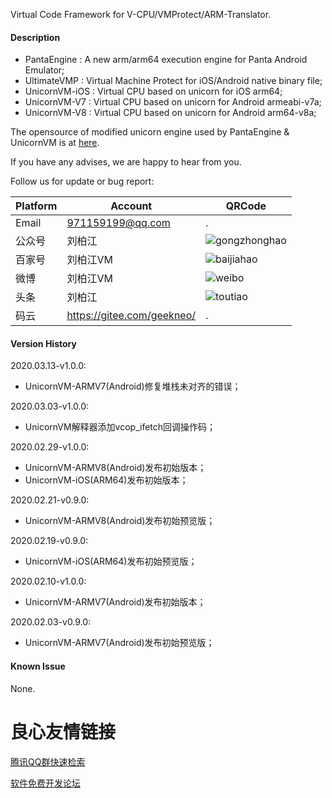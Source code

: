 Virtual Code Framework for V-CPU/VMProtect/ARM-Translator.

#### Description

 * PantaEngine : A new arm/arm64 execution engine for Panta Android Emulator;
 * UltimateVMP : Virtual Machine Protect for iOS/Android native binary file;
 * UnicornVM-iOS : Virtual CPU based on unicorn for iOS arm64;
 * UnicornVM-V7 : Virtual CPU based on unicorn for Android armeabi-v7a;
 * UnicornVM-V8 : Virtual CPU based on unicorn for Android arm64-v8a;

The opensource of modified unicorn engine used by PantaEngine & UnicornVM is at [here](https://gitee.com/geekneo/unicorn).

If you have any advises, we are happy to hear from you.

Follow us for update or bug report:

|Platform|Account|QRCode|
|-|-|-|
|Email|971159199@qq.com|.|
|公众号|刘柏江|![gongzhonghao](https://gitee.com/geekneo/PantaDocumentRes/raw/master/wemedia/gongzhonghao.jpeg)|
|百家号|刘柏江VM|![baijiahao](https://gitee.com/geekneo/PantaDocumentRes/raw/master/wemedia/baijiahao.jpeg)|
|微博|刘柏江VM|![weibo](https://gitee.com/geekneo/PantaDocumentRes/raw/master/wemedia/weibo.jpeg)|
|头条|刘柏江|![toutiao](https://gitee.com/geekneo/PantaDocumentRes/raw/master/wemedia/toutiao.jpeg)|
|码云|https://gitee.com/geekneo/|.|


#### Version History

2020.03.13-v1.0.0:

 * UnicornVM-ARMV7(Android)修复堆栈未对齐的错误；

2020.03.03-v1.0.0:

 * UnicornVM解释器添加vcop_ifetch回调操作码；

2020.02.29-v1.0.0:

 * UnicornVM-ARMV8(Android)发布初始版本；
 * UnicornVM-iOS(ARM64)发布初始版本；

2020.02.21-v0.9.0:

 * UnicornVM-ARMV8(Android)发布初始预览版；

2020.02.19-v0.9.0:

 * UnicornVM-iOS(ARM64)发布初始预览版；

2020.02.10-v1.0.0:

 * UnicornVM-ARMV7(Android)发布初始版本；

2020.02.03-v0.9.0:

 * UnicornVM-ARMV7(Android)发布初始预览版；

#### Known Issue

None.


 # 良心友情链接

[腾讯QQ群快速检索](http://u.720life.cn/s/8cf73f7c)

[软件免费开发论坛](http://u.720life.cn/s/bbb01dc0)